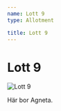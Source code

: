 ```yaml
---
name: Lott 9
type: Allotment

title: Lott 9
---
```

# Lott 9

![Lott 9](/lotter/lott9.jpg#left)

Här bor Agneta.
